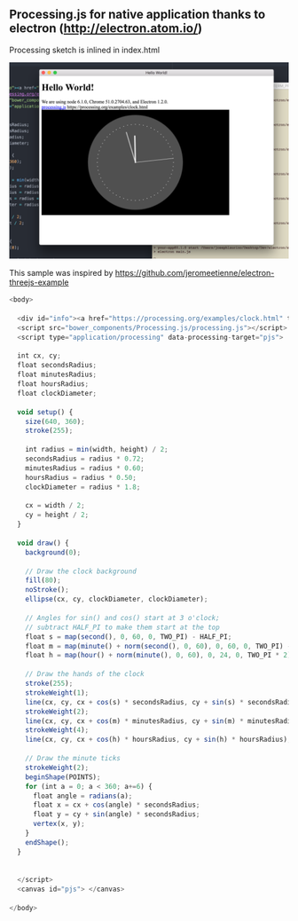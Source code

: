 ## Processing.js for native application thanks to electron (http://electron.atom.io/)

Processing sketch is inlined in index.html


 ![processing.js with electron](https://github.com/JosephLaurino/electron-processingjs/blob/master/screenshot.png "processing.js with electron")


This sample was inspired by https://github.com/jeromeetienne/electron-threejs-example

```javascript
<body>

  <div id="info"><a href="https://processing.org/examples/clock.html" target="_blank">processing.js</a> https://processing.org/examples/clock.html </div>
  <script src="bower_components/Processing.js/processing.js"></script>
  <script type="application/processing" data-processing-target="pjs">

  int cx, cy;
  float secondsRadius;
  float minutesRadius;
  float hoursRadius;
  float clockDiameter;

  void setup() {
    size(640, 360);
    stroke(255);

    int radius = min(width, height) / 2;
    secondsRadius = radius * 0.72;
    minutesRadius = radius * 0.60;
    hoursRadius = radius * 0.50;
    clockDiameter = radius * 1.8;

    cx = width / 2;
    cy = height / 2;
  }

  void draw() {
    background(0);

    // Draw the clock background
    fill(80);
    noStroke();
    ellipse(cx, cy, clockDiameter, clockDiameter);

    // Angles for sin() and cos() start at 3 o'clock;
    // subtract HALF_PI to make them start at the top
    float s = map(second(), 0, 60, 0, TWO_PI) - HALF_PI;
    float m = map(minute() + norm(second(), 0, 60), 0, 60, 0, TWO_PI) - HALF_PI;
    float h = map(hour() + norm(minute(), 0, 60), 0, 24, 0, TWO_PI * 2) - HALF_PI;

    // Draw the hands of the clock
    stroke(255);
    strokeWeight(1);
    line(cx, cy, cx + cos(s) * secondsRadius, cy + sin(s) * secondsRadius);
    strokeWeight(2);
    line(cx, cy, cx + cos(m) * minutesRadius, cy + sin(m) * minutesRadius);
    strokeWeight(4);
    line(cx, cy, cx + cos(h) * hoursRadius, cy + sin(h) * hoursRadius);

    // Draw the minute ticks
    strokeWeight(2);
    beginShape(POINTS);
    for (int a = 0; a < 360; a+=6) {
      float angle = radians(a);
      float x = cx + cos(angle) * secondsRadius;
      float y = cy + sin(angle) * secondsRadius;
      vertex(x, y);
    }
    endShape();
  }


  </script>
  <canvas id="pjs"> </canvas>

</body>
```
